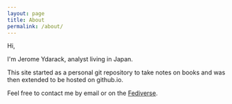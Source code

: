 ```yaml
---
layout: page
title: About
permalink: /about/
---
```


Hi,

I'm Jerome Ydarack, analyst living in Japan.

This site started as a personal git repository to take notes on books and was then extended to be hosted on github.io.

Feel free to contact me by email or on the [Fediverse](https://piaille.fr/@japonmeneatout).
